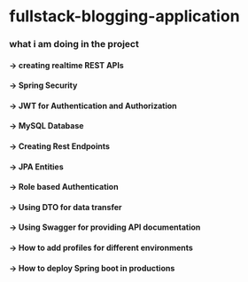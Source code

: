 # fullstack-blogging-application

### what i am doing in the project
#### -> creating realtime REST APIs
#### -> Spring Security
#### -> JWT for Authentication and Authorization
#### -> MySQL Database
#### -> Creating Rest Endpoints
#### -> JPA Entities
#### -> Role based Authentication
#### -> Using DTO for data transfer
#### -> Using Swagger for providing API documentation
#### -> How to add profiles for  different environments
#### -> How to deploy Spring boot in productions
